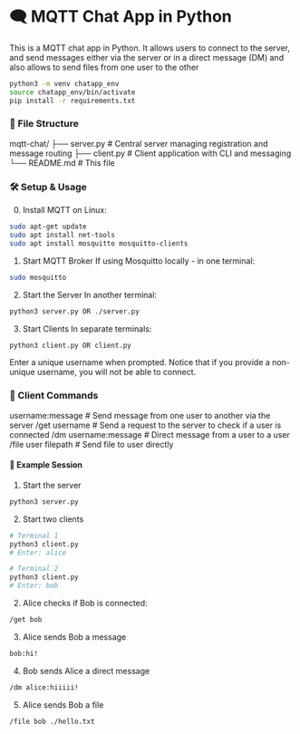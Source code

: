 # 🗨️ MQTT Chat App in Python

This is a MQTT chat app in Python. It allows users to connect to the server, and send messages either via the server or in a direct message (DM) and also allows to send files from one user to the other

```bash
python3 -m venv chatapp_env
source chatapp_env/bin/activate
pip install -r requirements.txt
```

### 📁 File Structure

mqtt-chat/
├── server.py       # Central server managing registration and message routing
├── client.py       # Client application with CLI and messaging
└── README.md       # This file


### 🛠️ Setup & Usage
0. Install MQTT on Linux:
```bash
sudo apt-get update
sudo apt install net-tools
sudo apt install mosquitto mosquitto-clients
```

1. Start MQTT Broker
If using Mosquitto locally - in one terminal:
```bash
sudo mosquitto
```

2. Start the Server In another terminal:
```bash
python3 server.py OR ./server.py
```

3. Start Clients
In separate terminals:
```bash
python3 client.py OR client.py
``` 

Enter a unique username when prompted. Notice that if you provide a non-unique username, you will not be able to connect.


### 💬 Client Commands
username:message          # Send message from one user to another via the server
/get username		  # Send a request to the server to check if a user is connected
/dm username:message      # Direct message from a user to a user
/file user filepath       # Send file to user directly


#### 📎 Example Session
1. Start the server
```bash
python3 server.py
```

2. Start two clients
```bash
# Terminal 1
python3 client.py
# Enter: alice
```

```bash
# Terminal 2
python3 client.py
# Enter: bob
```

2. Alice checks if Bob is connected:
```bash
/get bob
```

3. Alice sends Bob a message
```bash
bob:hi!
```

4. Bob sends Alice a direct message
```bash
/dm alice:hiiiii!
```

5. Alice sends Bob a file
```bash
/file bob ./hello.txt
```
